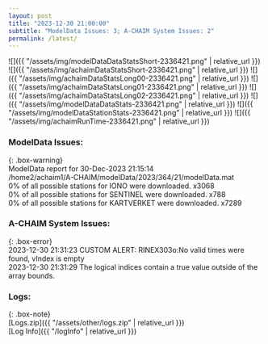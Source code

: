 ```yaml
---
layout: post
title: "2023-12-30 21:00:00"
subtitle: "ModelData Issues: 3; A-CHAIM System Issues: 2"
permalink: /latest/
---
```


![]({{ "/assets/img/modelDataDataStatsShort-2336421.png" | relative_url }})
![]({{ "/assets/img/achaimDataStatsShort-2336421.png" | relative_url }})
![]({{ "/assets/img/achaimDataStatsLong00-2336421.png" | relative_url }})
![]({{ "/assets/img/achaimDataStatsLong01-2336421.png" | relative_url }})
![]({{ "/assets/img/achaimDataStatsLong02-2336421.png" | relative_url }})
![]({{ "/assets/img/modelDataDataStats-2336421.png" | relative_url }})
![]({{ "/assets/img/modelDataStationStats-2336421.png" | relative_url }})
![]({{ "/assets/img/achaimRunTime-2336421.png" | relative_url }})


### ModelData Issues:  
  
{: .box-warning}  
 ModelData report for 30-Dec-2023 21:15:14   
 /home2/achaim1/A-CHAIM/modelData/2023/364/21/modelData.mat   
 0% of all possible stations for IONO were downloaded. x3068   
 0% of all possible stations for SENTINEL were downloaded. x788   
 0% of all possible stations for KARTVERKET were downloaded. x7289   
  
### A-CHAIM System Issues:  
  
{: .box-error}  
2023-12-30 21:31:23 CUSTOM ALERT: RINEX303o:No valid times were found, vIndex is empty  
2023-12-30 21:31:29 The logical indices contain a true value outside of the array bounds.  

### Logs:  
  
{: .box-note}  
[Logs.zip]({{ "/assets/other/logs.zip" | relative_url }})  
[Log Info]({{ "/logInfo" | relative_url }})  
